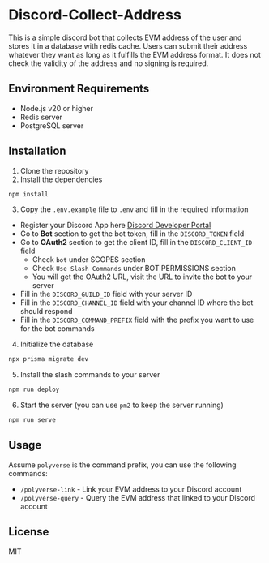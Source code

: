 # Discord-Collect-Address

This is a simple discord bot that collects EVM address of the user and stores it in a database with redis cache. Users can submit their address whatever they want as long as it fulfills the EVM address format. It does not check the validity of the address and no signing is required.

## Environment Requirements

- Node.js v20 or higher
- Redis server
- PostgreSQL server

## Installation

1. Clone the repository
2. Install the dependencies

```bash
npm install
```

3. Copy the `.env.example` file to `.env` and fill in the required information

- Register your Discord App here [Discord Developer Portal](https://discord.com/developers/applications)
- Go to **Bot** section to get the bot token, fill in the `DISCORD_TOKEN` field
- Go to **OAuth2** section to get the client ID, fill in the `DISCORD_CLIENT_ID` field
  - Check `bot` under SCOPES section
  - Check `Use Slash Commands` under BOT PERMISSIONS section
  - You will get the OAuth2 URL, visit the URL to invite the bot to your server
- Fill in the `DISCORD_GUILD_ID` field with your server ID
- Fill in the `DISCORD_CHANNEL_ID` field with your channel ID where the bot should respond
- Fill in the `DISCORD_COMMAND_PREFIX` field with the prefix you want to use for the bot commands

4. Initialize the database

```bash
npx prisma migrate dev
```

5. Install the slash commands to your server

```bash
npm run deploy
```

6. Start the server (you can use `pm2` to keep the server running)

```bash
npm run serve
```

## Usage

Assume `polyverse` is the command prefix, you can use the following commands:

- `/polyverse-link` - Link your EVM address to your Discord account
- `/polyverse-query` - Query the EVM address that linked to your Discord account

## License

MIT
